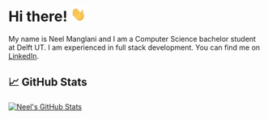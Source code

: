 <!-- Stole this from @CeesJol, pretty cool guy -->
# Hi there! <img src="https://raw.githubusercontent.com/CeesJol/CeesJol/master/static/wave.gif" width="30px">

My name is Neel Manglani and I am a Computer Science bachelor student at Delft UT. I am experienced in full stack development. You can find me on [LinkedIn][3].

## 📈 GitHub Stats

<a href="https://github.com/Neel738/Neel738">
  <img align="center" src="https://github-readme-stats.vercel.app/api?username=Neel738&show_icons=true&line_height=27&count_private=true&title_color=ffffff&text_color=c9cacc&icon_color=2bbc8a&bg_color=1d1f21" alt="Neel's GitHub Stats" />
</a>


<!-- links to social media accounts -->

[2]: https://github.com/Neel738/
[3]: https://nl.linkedin.com/in/neel-gh

<!-- README inspired by https://github.com/CeesJol/CeesJol -->

<!--
**Neel738/Neel738** is a ✨ _special_ ✨ repository because its `README.md` (this file) appears on your GitHub profile.

Here are some ideas to get you started:

- 🔭 I’m currently working on ...
- 🌱 I’m currently learning ...
- 👯 I’m looking to collaborate on ...
- 🤔 I’m looking for help with ...
- 💬 Ask me about ...
- 📫 How to reach me: ...
- 😄 Pronouns: ...
- ⚡ Fun fact: ...
-->
